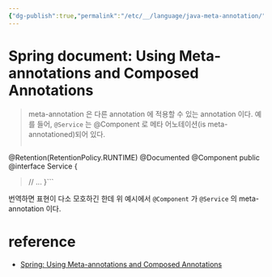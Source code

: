 ```yaml
---
{"dg-publish":true,"permalink":"/etc/__/language/java-meta-annotation/","dgPassFrontmatter":true,"noteIcon":"","created":"2023-12-20T00:33:04.000+09:00"}
---
```



# Spring document: Using Meta-annotations and Composed Annotations

> meta-annotation 은 다른 annotation 에 적용할 수 있는 annotation 이다. 예를 들어, `@Service` 는 @Component 로 메타 어노테이션(is meta-annotationed)되어 있다.
> ```@Target(ElementType.TYPE)
@Retention(RetentionPolicy.RUNTIME)
@Documented
@Component
public @interface Service {
> // ...
}```

번역하면 표현이 다소 모호하긴 한데 위 예시에서 `@Component` 가 `@Service` 의 meta-annotation 이다.

# reference
- [Spring: Using Meta-annotations and Composed Annotations](https://docs.spring.io/spring-framework/reference/core/beans/classpath-scanning.html#beans-meta-annotations)